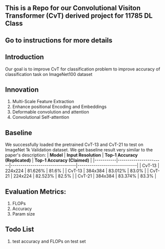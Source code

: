 
## This is a Repo for our Convolutional Visiton Transformer (CvT) derived project for 11785 DL Class

## Go to instructions for more details

## Introduction
Our goal is to improve  CvT for classification problem to improve accuracy of classification task on ImageNet100 dataset

## Innovation 
1. Multi-Scale Feature Extraction
2. Enhance positional Encoding and Embeddings
3. Deformable convolution and attention
4. Convolutional Self-attention
## Baseline
We successfully loaded the pretrained CvT-13 and CvT-21 to test on  ImageNet 1k Validation dataset. We get baseline result very similar to the paper's description:
| **Model** | **Input Resolution** | **Top-1 Accuracy (Replicated)** | **Top-1 Accuracy (Claimed)** |
|-----------|-----------------------|---------------------------------|------------------------------|
| CvT-13    | 224x224               | 81.626%                         | 81.6%                        |
| CvT-13    | 384x384               | 83.012%                         | 83.0%                        |
| CvT-21    | 224x224               | 82.523%                         | 82.5%                        |
| CvT-21    | 384x384               | 83.374%                         | 83.3%                        |

## Evaluation Metrics: 
1. FLOPs
2. Accuracy
3. Param size 


## Todo List
1. test accuracy and FLOPs on test set



